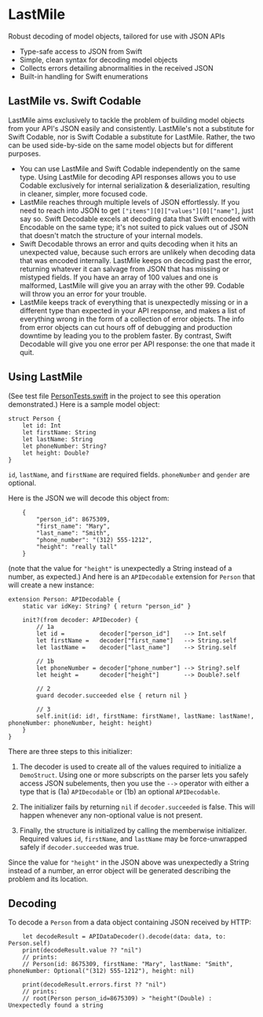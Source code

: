 # LastMile
Robust decoding of model objects, tailored for use with JSON APIs

- Type-safe access to JSON from Swift
- Simple, clean syntax for decoding model objects
- Collects errors detailing abnormalities in the received JSON
- Built-in handling for Swift enumerations

## LastMile vs. Swift Codable
LastMile aims exclusively to tackle the problem of building model objects from your API's JSON easily and consistently.  LastMile's not a substitute for Swift Codable, nor is Swift Codable a substitute for LastMile.  Rather, the two can be used side-by-side on the same model objects but for different purposes.
- You can use LastMile and Swift Codable independently on the same type.  Using LastMile for decoding API responses allows you to use Codable exclusively for internal serialization & deserialization, resulting in cleaner, simpler, more focused code.
- LastMile reaches through multiple levels of JSON effortlessly.  If you need to reach into JSON to get  `["items"][0]["values"][0]["name"]`, just say so.  Swift Decodable excels at decoding data that Swift encoded with Encodable on the same type; it's not suited to pick values out of JSON that doesn't match the structure of your internal models. 
- Swift Decodable throws an error and quits decoding when it hits an unexpected value, because such errors are unlikely when decoding data that was encoded internally.  LastMile keeps on decoding past the error, returning whatever it can salvage from JSON that has missing or mistyped fields.  If you have an array of 100 values and one is malformed, LastMile will give you an array with the other 99.  Codable will throw you an error for your trouble.
- LastMile keeps track of everything that is unexpectedly missing or in a different type than expected in your API response, and makes a list of everything wrong in the form of a collection of error objects.  The info from error objects can cut hours off of debugging and production downtime by leading you to the problem faster.  By contrast, Swift Decodable will give you one error per API response: the one that made it quit.

## Using LastMile
(See test file [PersonTests.swift](https://github.com/ParkWhiz/LastMile-iOS/blob/master/LastMileTests/PersonTests.swift) in the project to see this operation demonstrated.)
Here is a sample model object:
```
struct Person {
    let id: Int
    let firstName: String
    let lastName: String
    let phoneNumber: String?
    let height: Double?
}
```
`id`, `lastName`, and `firstName` are required fields.  `phoneNumber` and `gender` are optional.

Here is the JSON we will decode this object from:
```
    {
        "person_id": 8675309,
        "first_name": "Mary",
        "last_name": "Smith",
        "phone_number": "(312) 555-1212",
        "height": "really tall"
    }
```
(note that the value for `"height"` is unexpectedly a String instead of a number, as expected.)
And here is an `APIDecodable` extension for `Person` that will create a new instance:
```
extension Person: APIDecodable {
    static var idKey: String? { return "person_id" }

    init?(from decoder: APIDecoder) {
        // 1a
        let id =          decoder["person_id"]    --> Int.self
        let firstName =   decoder["first_name"]   --> String.self
        let lastName =    decoder["last_name"]    --> String.self

        // 1b
        let phoneNumber = decoder["phone_number"] --> String?.self
        let height =      decoder["height"]       --> Double?.self

        // 2
        guard decoder.succeeded else { return nil }

        // 3
        self.init(id: id!, firstName: firstName!, lastName: lastName!, phoneNumber: phoneNumber, height: height)
    }
}
```
There are three steps to this initializer:

1) The decoder is used to create all of the values required to initialize a `DemoStruct`.  Using one or more subscripts on the parser lets you safely access JSON subelements, then you use the `-->` operator with either a type that is (1a) `APIDecodable` or (1b) an optional `APIDecodable`.

2) The initializer fails by returning `nil` if `decoder.succeeded` is false.  This will happen whenever any non-optional value is not present.

3) Finally, the structure is initialized by calling the memberwise initializer.  Required values `id`, `firstName`, and `lastName` may be force-unwrapped safely if `decoder.succeeded` was true.

Since the value for `"height"` in the JSON above was unexpectedly a String instead of a number, an error object will be generated describing the problem and its location.

## Decoding

To decode a `Person` from a data object containing JSON received by HTTP:
```
    let decodeResult = APIDataDecoder().decode(data: data, to: Person.self)
    print(decodeResult.value ?? "nil")
    // prints:
    // Person(id: 8675309, firstName: "Mary", lastName: "Smith", phoneNumber: Optional("(312) 555-1212"), height: nil)
    
    print(decodeResult.errors.first ?? "nil")
    // prints: 
    // root(Person person_id=8675309) > "height"(Double) : Unexpectedly found a string 
```
